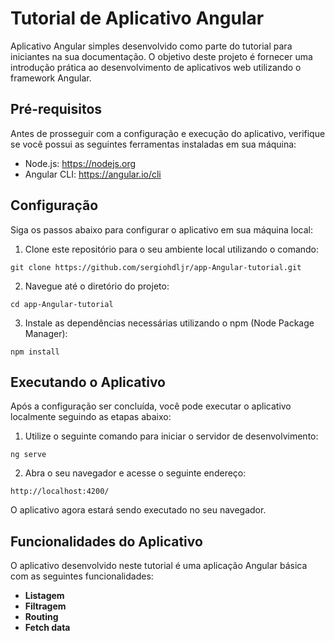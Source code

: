 # Tutorial de Aplicativo Angular

Aplicativo Angular simples desenvolvido como parte do tutorial para iniciantes na sua documentação. O objetivo deste projeto é fornecer uma introdução prática ao desenvolvimento de aplicativos web utilizando o framework Angular.

## Pré-requisitos

Antes de prosseguir com a configuração e execução do aplicativo, verifique se você possui as seguintes ferramentas instaladas em sua máquina:

- Node.js: https://nodejs.org
- Angular CLI: https://angular.io/cli

## Configuração

Siga os passos abaixo para configurar o aplicativo em sua máquina local:

1. Clone este repositório para o seu ambiente local utilizando o comando:

```
git clone https://github.com/sergiohdljr/app-Angular-tutorial.git
```

2. Navegue até o diretório do projeto:

```
cd app-Angular-tutorial
```

3. Instale as dependências necessárias utilizando o npm (Node Package Manager):

```
npm install
```

## Executando o Aplicativo

Após a configuração ser concluída, você pode executar o aplicativo localmente seguindo as etapas abaixo:

1. Utilize o seguinte comando para iniciar o servidor de desenvolvimento:

```
ng serve
```

2. Abra o seu navegador e acesse o seguinte endereço:

```
http://localhost:4200/
```

O aplicativo agora estará sendo executado no seu navegador.

## Funcionalidades do Aplicativo

O aplicativo desenvolvido neste tutorial é uma aplicação Angular básica com as seguintes funcionalidades:

- **Listagem**
- **Filtragem**
- **Routing**
- **Fetch data**
